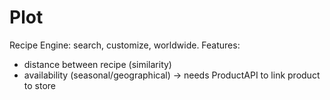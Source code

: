 # Plot
Recipe Engine: search, customize, worldwide.
Features:
  - distance between recipe (similarity)
  - availability (seasonal/geographical) -> needs ProductAPI to link product to store